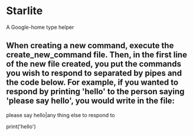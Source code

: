 # Starlite
A Google-home type helper


When creating a new command, execute the create_new_command file. Then, in the first line of the new file created, you put the commands you wish to respond to separated by pipes and the code below. For example, if you wanted to respond by printing 'hello' to the person saying 'please say hello', you would write in the file:
----------------------------------------------------------------------

please say hello|any thing else to respond to

print('hello')
